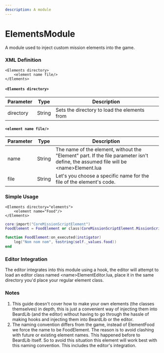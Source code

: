```yaml
---
description: A module
---
```


# ElementsModule

A module used to inject custom mission elements into the game.

### XML Definition

```markup
<Elements directory>
    <element name file/>
</Elements>
```

#### `<Elements directory>`

| Parameter | Type   | Description                                  |
| --------- | ------ | -------------------------------------------- |
| directory | String | Sets the directory to load the elements from |

#### `<element name file/>`

| Parameter | Type   | Description                                                                                                                          |
| --------- | ------ | ------------------------------------------------------------------------------------------------------------------------------------ |
| name      | String | The name of the element, without the "Element" part. If the file parameter isn't define, the assumed file will be \<name>Element.lua |
| file      | String | Let's you choose a specific name for the file of the element's code.                                                                 |

### Simple Usage



```markup
<Elements directory="elements">
    <element name="Food"/>
</Elements>
```

```lua
core:import("CoreMissionScriptElement")
FoodElement = FoodElement or class(CoreMissionScriptElement.MissionScriptElement)

function FoodElement:on_executed(instigator)
	log("Nom nom nom", tostring(self._values.food))
end
```

### Editor Integration

The editor integrates into this module using a hook, the editor will attempt to load an editor class named \<name>ElementEditor.lua, place it in the same directory you'd place your regular element class.

### Notes

1. This guide doesn't cover how to make your own elements (the classes themselves) in depth, this is just a convenient way of injecting them into BeardLib (and the editor) without having to go through the hassle of making hooks and injecting them into BeardLib or the editor.
2. The naming convention differs from the game, instead of ElementFood we force the name to be FoodElement. The reason is to avoid clashing with future or existing element names. This happened before to BeardLib itself. So to avoid this situation this element will work best with this naming convention. This includes the editor's integration.
